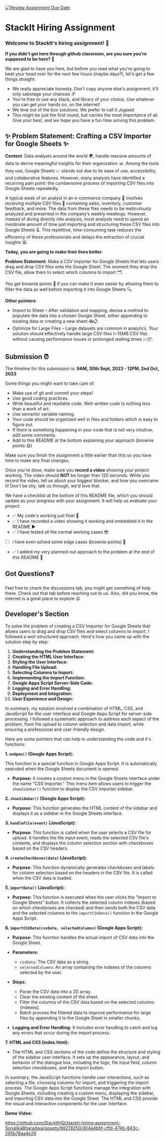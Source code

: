 [![Review Assignment Due Date](https://classroom.github.com/assets/deadline-readme-button-24ddc0f5d75046c5622901739e7c5dd533143b0c8e959d652212380cedb1ea36.svg)](https://classroom.github.com/a/_IojtdoU)
# StackIt Hiring Assignment

### Welcome to StackIt's hiring assignment! 🚀

**If you didn't get here through github classroom, are you sure you're supposed to be here? 🤨**


We are glad to have you here, but before you read what you're going to beat your head over for the next few hours (maybe days?), let's get a few things straight:
- We really appreciate honesty. Don't copy anyone else's assignment, it'll only sabotage your chances :P
- You're free to use any stack, and library of your choice. Use whatever you can get your hands on, on the internet!
- We love out of the box solutions. We prefer to call it *Jugaad* 
- This might be just the first round, but carries the most importance of all. Give your best, and we hope you have a fun time solving this problem.

## ✨ **Problem Statement: Crafting a CSV Importer for Google Sheets** ✨

**Context**:
Data analysts around the world 🌍, handle massive amounts of data to derive meaningful insights for their organization 📊. Among the tools they use, Google Sheets 📈 stands out due to its ease of use, accessibility, and collaborative features. However, many analysts have identified a recurring pain point: the cumbersome process of importing CSV files into Google Sheets repeatedly.

A typical week of an analyst in an e-commerce company 🛒 involves receiving multiple CSV files 📁 containing sales, inventory, customer feedback, and more. The data from these files needs to be meticulously analyzed and presented in the company’s weekly meetings. However, instead of diving directly into analysis, most analysts need to spend an inordinate amount of time just importing and structuring these CSV files into Google Sheets ⏳. This repetitive, time-consuming task reduces the efficiency of these professionals and delays the extraction of crucial insights 😫.

**Today, you are going to make their lives better.**

**Problem Statement**:
Make a CSV Importer for Google Sheets that lets users drag and drop CSV files onto the Google Sheet. The moment they drop the CSV file, allow them to select which columns to import 🗂️.

You get brownie points 🍪 if you can make it even easier by allowing them to filter the data as well before importing it into Google Sheets 🔍.

**Other pointers**:
- Import to Sheet – After validation and mapping, devise a method to populate the data into a chosen Google Sheet, either appending to existing data or creating a new sheet 📥📋.
- Optimize for Large Files – Large datasets are common in analytics. Your solution should effectively handle large CSV files (~15MB CSV file) without causing performance issues or prolonged waiting times 📈📦.

## Submission ⏰
The timeline for this submission is: **9AM, 30th Sept, 2023 - 12PM, 2nd Oct, 2023**

Some things you might want to take care of:
- Make use of git and commit your steps!
- Use good coding practices.
- Write beautiful and readable code. Well-written code is nothing less than a work of art.
- Use semantic variable naming.
- Your code should be organized well in files and folders which is easy to figure out.
- If there is something happening in your code that is not very intuitive, add some comments.
- Add to this README at the bottom explaining your approach (brownie points 😋)

Make sure you finish the assignment a little earlier than this so you have time to make any final changes.

Once you're done, make sure you **record a video** showing your project working. The video should **NOT** be longer than 120 seconds. While you record the video, tell us about your biggest blocker, and how you overcame it! Don't be shy, talk us through, we'd love that.

We have a checklist at the bottom of this README file, which you should update as your progress with your assignment. It will help us evaluate your project.

- ✅ My code's working just fine! 🥳
- ✅ I have recorded a video showing it working and embedded it in the README ▶️
- ✅ I have tested all the normal working cases 😎
- [ ] I have even solved some edge cases (brownie points) 💪
- ✅ I added my very planned-out approach to the problem at the end of this README 📜

## Got Questions❓
Feel free to check the discussions tab, you might get something of help there. Check out that tab before reaching out to us. Also, did you know, the internet is a great place to explore 😛

## Developer's Section
To solve the problem of creating a CSV Importer for Google Sheets that allows users to drag and drop CSV files and select columns to import, I followed a well-structured approach. Here's how you came up with the solution step by step:
1. **Understanding the Problem Statement:**
2. **Creating the HTML User Interface:**
3. **Styling the User Interface:**
4. **Handling File Upload:**
5. **Selecting Columns to Import:**
6. **Implementing the Import Function:**
7. **Google Apps Script Server-Side Code:**
8. **Logging and Error Handling:**
9. **Deployment and Integration:**
10. **User Experience and Design:**


In summary, my solution involved a combination of HTML, CSS, and JavaScript for the user interface and Google Apps Script for server-side processing. I followed a systematic approach to address each aspect of the problem, from file upload to column selection and data import, while ensuring a professional and user-friendly design.

Here are some pointers that can help in understanding the code and it's functions:

**1. `onOpen()` (Google Apps Script):**

This function is a special function in Google Apps Script. It is automatically executed when the Google Sheets document is opened.

- **Purpose:** It creates a custom menu in the Google Sheets interface under the name "CSV Importer." This menu item allows users to trigger the `showSidebar()` function to display the CSV importer sidebar.

**2. `showSidebar()` (Google Apps Script):**

- **Purpose:** This function generates the HTML content of the sidebar and displays it as a sidebar in the Google Sheets interface.

**3. `handleFile(event)` (JavaScript):**

- **Purpose:** This function is called when the user selects a CSV file for upload. It handles the file input event, reads the selected CSV file's contents, and displays the column selection section with checkboxes based on the CSV headers.

**4. `createCheckboxes(data)` (JavaScript):**

- **Purpose:** This function dynamically generates checkboxes and labels for column selection based on the headers in the CSV file. It is called when the CSV data is loaded.

**5. `importData()` (JavaScript):**

- **Purpose:** This function is executed when the user clicks the "Import to Google Sheets" button. It collects the selected column indexes (based on which checkboxes are checked) and then sends both the CSV data and the selected columns to the `importCSVData()` function in the Google Apps Script.

**6. `importCSVData(csvData, selectedColumns)` (Google Apps Script):**

- **Purpose:** This function handles the actual import of CSV data into the Google Sheet.
- **Parameters:**
  - `csvData`: The CSV data as a string.
  - `selectedColumns`: An array containing the indexes of the columns selected by the user.

- **Steps:**
  - Parse the CSV data into a 2D array.
  - Clear the existing content of the sheet.
  - Filter the columns of the CSV data based on the selected columns (indexes).
  - Batch process the filtered data to improve performance for large files by appending it to the Google Sheet in smaller chunks.

- **Logging and Error Handling:** It includes error handling to catch and log any errors that occur during the import process.

**7. HTML and CSS (index.html):**

- The HTML and CSS sections of the code define the structure and styling of the sidebar user interface. It sets up the appearance, layout, and behavior of the dialogue box, including the logo, file input field, column selection checkboxes, and the import button.

In summary, the JavaScript functions handle user interactions, such as selecting a file, choosing columns for import, and triggering the import process. The Google Apps Script functions manage the integration with Google Sheets, including creating a custom menu, displaying the sidebar, and importing CSV data into the Google Sheet. The HTML and CSS provide the visual and interactive components for the user interface.

**Demo Video:**



https://github.com/StackItHQ/stackit-hiring-assignment-SonalikaBharadwaj/assets/99278250/d04a4bbf-cffd-474b-843c-295b78aa4e28

